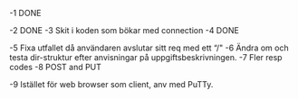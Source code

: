 
-1 DONE

-2 DONE
-3 Skit i koden som bökar med connection
-4 DONE

-5 Fixa utfallet då användaren avslutar sitt req med ett “/"
-6 Ändra om och testa dir-struktur efter anvisningar på uppgiftsbeskrivningen. 
-7 Fler resp codes
-8 POST and PUT

-9 Istället för web browser som client, anv med PuTTy.


